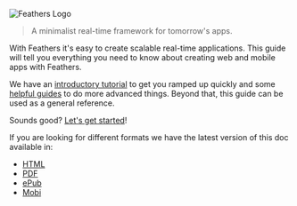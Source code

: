 ![Feathers Logo](/img/logo-title.jpg)

> A minimalist real-time framework for tomorrow's apps.

With Feathers it's easy to create scalable real-time applications. This guide will tell you everything you need to know about creating web and mobile apps with Feathers.

We have an [introductory tutorial](getting-started/scaffolding.md) to get you ramped up quickly and some [helpful guides](guides/readme.md) to do more advanced things. Beyond that, this guide can be used as a general reference.

Sounds good? [Let's get started](getting-started/readme.md)!

If you are looking for different formats we have the latest version of this doc available in:

- [HTML](http://docs.feathersjs.com)
- [PDF](https://www.gitbook.com/download/pdf/book/feathersjs/feathers-docs)
- [ePub](https://www.gitbook.com/download/epub/book/feathersjs/feathers-docs)
- [Mobi](https://www.gitbook.com/download/mobi/book/feathersjs/feathers-docs)
